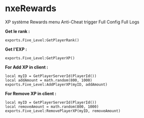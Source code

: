 # nxeRewards
 

XP système
Rewards menu 
Anti-Cheat trigger
Full Config 
Full Logs

**Get le rank :**
```
exports.Five_Level:GetPlayerRank()
```
 
**Get l'EXP :** 

```
exports.Five_Level:GetPlayerXP()
```

**For Add XP in client :** 
 ```
local myID = GetPlayerServerId(PlayerId())
local addAmount = math.random(800, 1000)
exports.Five_Level:AddPlayerXP(myID, addAmount)
```

**For Remove XP in client :**
```
local myID = GetPlayerServerId(PlayerId())
local removeAmount = math.random(800, 1000)
exports.Five_Level:RemovePlayerXP(myID, removeAmount)
```